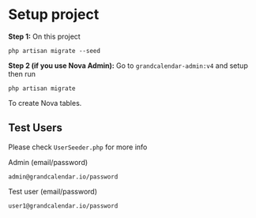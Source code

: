 # Setup project

**Step 1:** On this project
```
php artisan migrate --seed
```

**Step 2 (if you use Nova Admin):** Go to `grandcalendar-admin:v4` and setup then run
```
php artisan migrate
```

To create Nova tables.

## Test Users

Please check `UserSeeder.php` for more info

Admin (email/password)

```
admin@grandcalendar.io/password
```

Test user (email/password)

```
user1@grandcalendar.io/password
```